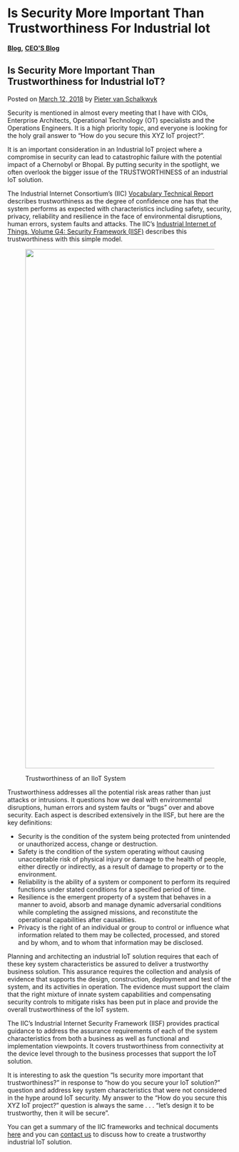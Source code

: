 # Is Security More Important Than Trustworthiness For Industrial Iot

[**Blog**](https://xmpro.com/category/blog/)**,** [**CEO'S Blog**](https://xmpro.com/category/blog/pieter-blog/)

## Is Security More Important Than Trustworthiness for Industrial IoT?

Posted on [March 12, 2018](https://xmpro.com/is-security-more-important-than-trustworthiness-for-industrial-iot/) by [Pieter van Schalkwyk](https://xmpro.com/author/pietervs/)

Security is mentioned in almost every meeting that I have with CIOs, Enterprise Architects, Operational Technology (OT) specialists and the Operations Engineers. It is a high priority topic, and everyone is looking for the holy grail answer to “How do you secure this XYZ IoT project?”.

It is an important consideration in an Industrial IoT project where a compromise in security can lead to catastrophic failure with the potential impact of a Chernobyl or Bhopal. By putting security in the spotlight, we often overlook the bigger issue of the TRUSTWORTHINESS of an industrial IoT solution.

The Industrial Internet Consortium’s (IIC) [Vocabulary Technical Report](http://www.iiconsortium.org/vocab/index.htm) describes trustworthiness as the degree of confidence one has that the system performs as expected with characteristics including safety, security, privacy, reliability and resilience in the face of environmental disruptions, human errors, system faults and attacks. The IIC’s [Industrial Internet of Things, Volume G4: Security Framework (IISF)](http://www.iiconsortium.org/IISF.htm) describes this trustworthiness with this simple model.

<figure><img src="https://xmpro.com/wp-content/uploads/2018/03/Screenshot-2018-03-12-10.38.14.png" alt="" height="1164" width="1722"><figcaption><p>Trustworthiness of an IIoT System</p></figcaption></figure>

Trustworthiness addresses all the potential risk areas rather than just attacks or intrusions. It questions how we deal with environmental disruptions, human errors and system faults or “bugs” over and above security.  Each aspect is described extensively in the IISF, but here are the key definitions:

* Security is the condition of the system being protected from unintended or unauthorized access, change or destruction.
* Safety is the condition of the system operating without causing unacceptable risk of physical injury or damage to the health of people, either directly or indirectly, as a result of damage to property or to the environment.
* Reliability is the ability of a system or component to perform its required functions under stated conditions for a specified period of time.
* Resilience is the emergent property of a system that behaves in a manner to avoid, absorb and manage dynamic adversarial conditions while completing the assigned missions, and reconstitute the operational capabilities after causalities.
* Privacy is the right of an individual or group to control or influence what information related to them may be collected, processed, and stored and by whom, and to whom that information may be disclosed.

Planning and architecting an industrial IoT solution requires that each of these key system characteristics be assured to deliver a trustworthy business solution. This assurance requires the collection and analysis of evidence that supports the design, construction, deployment and test of the system, and its activities in operation. The evidence must support the claim that the right mixture of innate system capabilities and compensating security controls to mitigate risks has been put in place and provide the overall trustworthiness of the IoT system.

The IIC’s Industrial Internet Security Framework (IISF) provides practical guidance to address the assurance requirements of each of the system characteristics from both a business as well as functional and implementation viewpoints.  It covers trustworthiness from connectivity at the device level through to the business processes that support the IoT solution.

It is interesting to ask the question “Is security more important that trustworthiness?” in response to “how do you secure your IoT solution?” question and address key system characteristics that were not considered in the hype around IoT security. My answer to the “How do you secure this XYZ IoT project?” question is always the same . . . “let’s design it to be trustworthy, then it will be secure”.

You can get a summary of the IIC frameworks and technical documents [here](https://www.iiconsortium.org/white-papers.htm) and you can [contact us](https://xmpro.com/contact-us) to discuss how to create a trustworthy industrial IoT solution.

